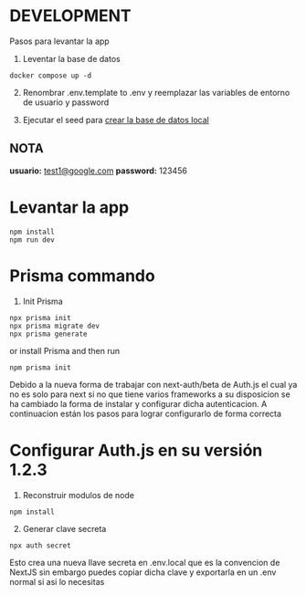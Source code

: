 # DEVELOPMENT

Pasos para levantar la app

1. Leventar la base de datos

```
docker compose up -d
```

2. Renombrar .env.template to .env y reemplazar las variables de entorno de usuario y password

3. Ejecutar el seed para [crear la base de datos local](localhost:3000/api/seed)

## NOTA

**usuario:** test1@google.com
**password:** 123456

# Levantar la app

```
npm install
npm run dev
```

# Prisma commando

1. Init Prisma

```
npx prisma init
npx prisma migrate dev
npx prisma generate
```

or install Prisma and then run

```
npm prisma init
```

Debido a la nueva forma de trabajar con next-auth/beta de Auth.js el cual ya no es solo para next si no que tiene varios frameworks a su disposicion se ha cambiado la forma de instalar y configurar dicha autenticacion. A continuacion están los pasos para lograr configurarlo de forma correcta

# Configurar Auth.js en su versión 1.2.3

1. Reconstruir modulos de node

```
npm install
```

2. Generar clave secreta

```
npx auth secret
```

Esto crea una nueva llave secreta en .env.local que es la convencion de NextJS sin embargo puedes copiar dicha clave y exportarla en un .env normal si asi lo necesitas
